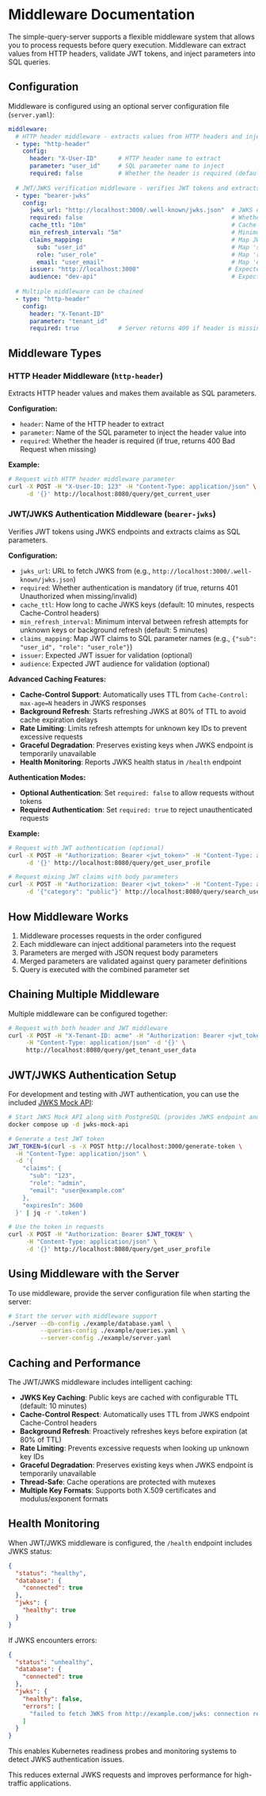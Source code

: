 # Middleware Documentation

The simple-query-server supports a flexible middleware system that allows you to process requests before query execution. Middleware can extract values from HTTP headers, validate JWT tokens, and inject parameters into SQL queries.

## Configuration

Middleware is configured using an optional server configuration file (`server.yaml`):

```yaml
middleware:
  # HTTP header middleware - extracts values from HTTP headers and injects as SQL parameters
  - type: "http-header"
    config:
      header: "X-User-ID"      # HTTP header name to extract
      parameter: "user_id"     # SQL parameter name to inject
      required: false          # Whether the header is required (default: false)
  
  # JWT/JWKS verification middleware - verifies JWT tokens and extracts claims
  - type: "bearer-jwks"
    config:
      jwks_url: "http://localhost:3000/.well-known/jwks.json"  # JWKS endpoint URL
      required: false                                          # Whether auth is mandatory
      cache_ttl: "10m"                                         # Cache JWKS keys for 10 minutes (optional, default: 10m)
      min_refresh_interval: "5m"                               # Minimum interval between refresh attempts (optional, default: 5m)
      claims_mapping:                                          # Map JWT claims to SQL parameters
        sub: "user_id"                                         # Map 'sub' claim to 'user_id' parameter
        role: "user_role"                                      # Map 'role' claim to 'user_role' parameter
        email: "user_email"                                    # Map 'email' claim to 'user_email' parameter
      issuer: "http://localhost:3000"                         # Expected issuer (optional)
      audience: "dev-api"                                      # Expected audience (optional)
  
  # Multiple middleware can be chained
  - type: "http-header"
    config:
      header: "X-Tenant-ID"
      parameter: "tenant_id"
      required: true           # Server returns 400 if header is missing
```

## Middleware Types

### HTTP Header Middleware (`http-header`)

Extracts HTTP header values and makes them available as SQL parameters.

**Configuration:**
- `header`: Name of the HTTP header to extract
- `parameter`: Name of the SQL parameter to inject the header value into
- `required`: Whether the header is required (if true, returns 400 Bad Request when missing)

**Example:**
```bash
# Request with HTTP header middleware parameter
curl -X POST -H "X-User-ID: 123" -H "Content-Type: application/json" \
     -d '{}' http://localhost:8080/query/get_current_user
```

### JWT/JWKS Authentication Middleware (`bearer-jwks`)

Verifies JWT tokens using JWKS endpoints and extracts claims as SQL parameters.

**Configuration:**
- `jwks_url`: URL to fetch JWKS from (e.g., `http://localhost:3000/.well-known/jwks.json`)
- `required`: Whether authentication is mandatory (if true, returns 401 Unauthorized when missing/invalid)
- `cache_ttl`: How long to cache JWKS keys (default: 10 minutes, respects Cache-Control headers)
- `min_refresh_interval`: Minimum interval between refresh attempts for unknown keys or background refresh (default: 5 minutes)
- `claims_mapping`: Map JWT claims to SQL parameter names (e.g., `{"sub": "user_id", "role": "user_role"}`)
- `issuer`: Expected JWT issuer for validation (optional)
- `audience`: Expected JWT audience for validation (optional)

**Advanced Caching Features:**
- **Cache-Control Support**: Automatically uses TTL from `Cache-Control: max-age=N` headers in JWKS responses
- **Background Refresh**: Starts refreshing JWKS at 80% of TTL to avoid cache expiration delays
- **Rate Limiting**: Limits refresh attempts for unknown key IDs to prevent excessive requests
- **Graceful Degradation**: Preserves existing keys when JWKS endpoint is temporarily unavailable
- **Health Monitoring**: Reports JWKS health status in `/health` endpoint

**Authentication Modes:**
- **Optional Authentication**: Set `required: false` to allow requests without tokens
- **Required Authentication**: Set `required: true` to reject unauthenticated requests  

**Example:**
```bash
# Request with JWT authentication (optional)
curl -X POST -H "Authorization: Bearer <jwt_token>" -H "Content-Type: application/json" \
     -d '{}' http://localhost:8080/query/get_user_profile

# Request mixing JWT claims with body parameters  
curl -X POST -H "Authorization: Bearer <jwt_token>" -H "Content-Type: application/json" \
     -d '{"category": "public"}' http://localhost:8080/query/search_user_content
```

## How Middleware Works

1. Middleware processes requests in the order configured
2. Each middleware can inject additional parameters into the request
3. Parameters are merged with JSON request body parameters
4. Merged parameters are validated against query parameter definitions
5. Query is executed with the combined parameter set

## Chaining Multiple Middleware

Multiple middleware can be configured together:

```bash
# Request with both header and JWT middleware
curl -X POST -H "X-Tenant-ID: acme" -H "Authorization: Bearer <jwt_token>" \
     -H "Content-Type: application/json" -d '{}' \
     http://localhost:8080/query/get_tenant_user_data
```

## JWT/JWKS Authentication Setup

For development and testing with JWT authentication, you can use the included [JWKS Mock API](https://github.com/shogotsuneto/jwks-mock-api):

```bash
# Start JWKS Mock API along with PostgreSQL (provides JWKS endpoint and token generation)
docker compose up -d jwks-mock-api

# Generate a test JWT token
JWT_TOKEN=$(curl -s -X POST http://localhost:3000/generate-token \
  -H "Content-Type: application/json" \
  -d '{
    "claims": {
      "sub": "123",
      "role": "admin", 
      "email": "user@example.com"
    },
    "expiresIn": 3600
  }' | jq -r '.token')

# Use the token in requests
curl -X POST -H "Authorization: Bearer $JWT_TOKEN" \
     -H "Content-Type: application/json" \
     -d '{}' http://localhost:8080/query/get_user_profile
```

## Using Middleware with the Server

To use middleware, provide the server configuration file when starting the server:

```bash
# Start the server with middleware support
./server --db-config ./example/database.yaml \
         --queries-config ./example/queries.yaml \
         --server-config ./example/server.yaml
```

## Caching and Performance

The JWT/JWKS middleware includes intelligent caching:

- **JWKS Key Caching**: Public keys are cached with configurable TTL (default: 10 minutes)
- **Cache-Control Respect**: Automatically uses TTL from JWKS endpoint Cache-Control headers
- **Background Refresh**: Proactively refreshes keys before expiration (at 80% of TTL)
- **Rate Limiting**: Prevents excessive requests when looking up unknown key IDs
- **Graceful Degradation**: Preserves existing keys when JWKS endpoint is temporarily unavailable
- **Thread-Safe**: Cache operations are protected with mutexes
- **Multiple Key Formats**: Supports both X.509 certificates and modulus/exponent formats

## Health Monitoring

When JWT/JWKS middleware is configured, the `/health` endpoint includes JWKS status:

```json
{
  "status": "healthy",
  "database": {
    "connected": true
  },
  "jwks": {
    "healthy": true
  }
}
```

If JWKS encounters errors:

```json
{
  "status": "unhealthy", 
  "database": {
    "connected": true
  },
  "jwks": {
    "healthy": false,
    "errors": [
      "failed to fetch JWKS from http://example.com/jwks: connection refused"
    ]
  }
}
```

This enables Kubernetes readiness probes and monitoring systems to detect JWKS authentication issues.

This reduces external JWKS requests and improves performance for high-traffic applications.